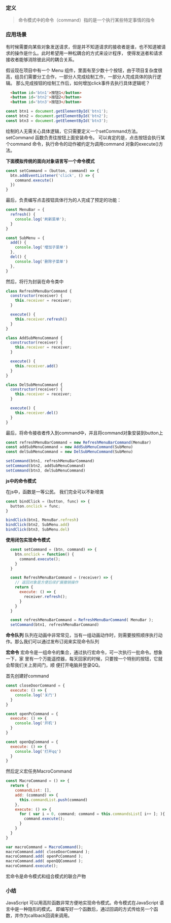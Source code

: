 ### 定义
> 命令模式中的命令（command）指的是一个执行某些特定事情的指令


### 应用场景
有时候需要向某些对象发送请求，但是并不知道请求的接收者是谁，也不知道被请求的操作是什么。此时希望用一种松耦合的方式来设计程序，
使得发送者和请求接收者能够消除彼此间的耦合关系。


假设现在项目中有一个 Menu 组件，里面有至少数十个按钮，由于项目复杂度很高，组员们需要分工合作，一部分人完成绘制工作，一部分人完成具体的执行逻辑。
那么完成按钮的绘制工作后，如何增加click事件去执行具体逻辑呢？

```html
  <button id='btn1'>按钮1</button>
  <button id='btn2'>按钮2</button>
  <button id='btn3'>按钮3</button>
```

```js
const btn1 = document.getElementById('btn1');
const btn2 = document.getElementById('btn2');
const btn3 = document.getElementById('btn3');
```

绘制的人无需关心具体逻辑，它只需要定义一个setCommand方法。 
setCommand 函数负责往按钮上面安装命令。
可以肯定的是，点击按钮会执行某个command 命令，执行命令的动作被约定为调用command 对象的execute()方法。

**下面模拟传统的面向对象语言写一个命令模式**

```js
const setCommand = (button, command) => {
  btn.addEventListener('click', () => {
    command.execute()
  })
}
```

最后，负责编写点击按钮具体行为的人完成了预定的功能：
```js
const MenuBar = {
  refresh() {
    console.log('刷新菜单');
  }
}

const SubMenu = {
  add() {
    console.log('增加子菜单')
  },
  del() {
    console.log('删除子菜单')
  },
}
```

然后，将行为封装在命令类中
```js
class RefreshMenuBarCommand {
  constructor(receiver) {
    this.receiver = receiver;
  }

  execute() {
    this.receiver.refresh()
  }
}

class AddSubMenuCommand {
  constructor(receiver) {
    this.receiver = receiver;
  }

  execute() {
    this.receiver.add()
  }
}

class DelSubMenuCommand {
  constructor(receiver) {
    this.receiver = receiver;
  }

  execute() {
    this.receiver.del()
  }
}
```

最后，将命令接收者传入到command中，并且将command对象安装到button上

```js
const refreshMenuBarCommand = new RefreshMenuBarCommand(MenuBar)
const addSubMenuCommand = new AddSubMenuCommand(SubMenu)
const delSubMenuCommand = new DelSubMenuCommand(SubMenu)

setCommand(btn1, refreshMenuBarCommand)
setCommand(btn2, addSubMenuCommand)
setCommand(btn3, delSubMenuCommand)
```

**js中的命令模式**

在js中，函数是一等公民。
我们完全可以不新增类

```js
const bindClick = (button, func) => {
  button.onclick = func;
}

bindClick(btn1, MenuBar.refresh)
bindClick(btn2, SubMenu.add)
bindClick(btn3, SubMenu.del)
```

**使用闭包实现命令模式**

```js
  const setCommand = (btn, command) => {
    btn.onclick = function() {
      command.execute();
    }
  }

  const RefreshMenuBarCommand = (receiver) => {
    // 返回对象是方便后续扩展撤销操作
    return {
      execute: () => {
        receiver.refresh();
      }
    }
  }

  const refreshMenuBarCommand = RefreshMenuBarCommand( MenuBar );
  setCommand(btn1, refreshMenuBarCommand)
```

**命令队列**
队列在动画中非常常见，当有一组动画动作时，则需要按照顺序执行动作。那么我们可以通过发布订阅来实现命令队列


**宏命令**
宏命令是一组命令的集合，通过执行宏命令，可一次执行一批命令。想象一下，家
里有一个万能遥控器，每天回家的时候，只要按一个特别的按钮，它就会帮我们关上房间门，顺
便打开电脑并登录QQ。

首先创建好command

```js
const closeDoorCommand = {
  execute: () => {
    console.log('关门')
  }
}

const openPcCommand = {
  execute: () => {
    console.log('开机')
  }
}

const openQqCommand = {
  execute: () => {
    console.log('打开qq')
  }
}


```
然后定义宏任务MacroCommand
```js
const MacroCommand = () => {
  return {
    commandList: [],
    add: (command) => {
      this.commandList.push(command)
    },
    execute: () => {
      for ( var i = 0, command; command = this.commandsList[ i++ ]; ){
        command.execute();
      }
    }
  }
}

var macroCommand = MacroCommand();
macroCommand.add( closeDoorCommand );
macroCommand.add( openPcCommand );
macroCommand.add( openQQCommand );
macroCommand.execute();
```

宏命令是命令模式和组合模式的联合产物

### 小结
JavaScript 可以用高阶函数非常方便地实现命令模式。命令模式在JavaScript 语言中是一种隐形的模式。
即编写好一个函数后，通过回调的方式传给另一个函数，并作为callback回调来调用。